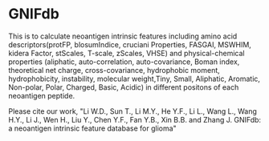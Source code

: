 # GNIFdb

This is to calculate neoantigen intrinsic features including amino acid descriptors(protFP, blosumIndice, cruciani Properties, FASGAI, MSWHIM, kidera Factor, stScales, T-scale, zScales, VHSE) and physical-chemical properties (aliphatic, auto-correlation, auto-covariance, Boman index, theoretical net charge, cross-covariance, hydrophobic moment, hydrophobicity, instability, molecular weight,Tiny, Small, Aliphatic, Aromatic, Non-polar, Polar, Charged, Basic, Acidic) in different positons of each neoantigen peptide. 

Please cite our work, "Li W.D., Sun T., Li M.Y., He Y.F., Li L., Wang L., Wang H.Y., Li J., Wen H., Liu Y., Chen Y.F., Fan Y.B., Xin B.B. and Zhang J. GNIFdb: a neoantigen intrinsic feature database for glioma"
